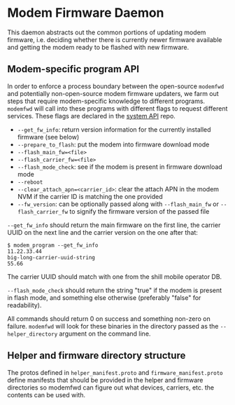 # Modem Firmware Daemon

This daemon abstracts out the common portions of updating modem firmware, i.e.
deciding whether there is currently newer firmware available and getting the
modem ready to be flashed with new firmware.

## Modem-specific program API

In order to enforce a process boundary between the open-source `modemfwd` and
potentially non-open-source modem firmware updaters, we farm out steps that
require modem-specific knowledge to different programs. `modemfwd` will call
into these programs with different flags to request different services. These
flags are declared in the [system API] repo.

* `--get_fw_info`: return version information for the currently installed
  firmware (see below)
* `--prepare_to_flash`: put the modem into firmware download mode
* `--flash_main_fw=<file>`
* `--flash_carrier_fw=<file>`
* `--flash_mode_check`: see if the modem is present in firmware download mode
* `--reboot`
* `--clear_attach_apn=<carrier_id>`: clear the attach APN in the modem NVM if
  the carrier ID is matching the one provided
* `--fw_version`: can be optionally passed along with `--flash_main_fw` or
  `--flash_carrier_fw` to signify the firmware version of the passed file

`--get_fw_info` should return the main firmware on the first line, the carrier
UUID on the next line and the carrier version on the one after that:

```
$ modem_program --get_fw_info
11.22.33.44
big-long-carrier-uuid-string
55.66
```

The carrier UUID should match with one from the shill mobile operator DB.

`--flash_mode_check` should return the string "true" if the modem is present
in flash mode, and something else otherwise (preferably "false" for
readability).

All commands should return 0 on success and something non-zero on failure.
`modemfwd` will look for these binaries in the directory passed as the
`--helper_directory` argument on the command line.

## Helper and firmware directory structure

The protos defined in `helper_manifest.proto` and `firmware_manifest.proto`
define manifests that should be provided in the helper and firmware directories
so modemfwd can figure out what devices, carriers, etc. the contents can be
used with.

[system API]: https://chromium.googlesource.com/chromiumos/platform/system_api/+/HEAD/switches/modemfwd_switches.h

